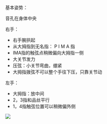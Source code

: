 基本姿势：

音孔在身体中央

右手：

- 右手腕拱起
- 从大拇指到无名指： P   I   M   A 指
- IMA指的触弦点稍微偏向大拇指一侧
- 大关节发力
- 压弦：小关节弯曲，绷紧
- 大拇指拨弦不可以整个手往下压，只靠关节动

左手：

- 大拇指：放中间
- 2，3指和品丝平行
- 1，4指触弦位置可以稍微偏外侧













![](https://i.imgur.com/sgkMtbF.jpg)